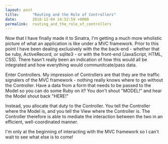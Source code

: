 ```yaml
---
layout: post
title:      "Routing and the Role of Controllers"
date:       2018-12-04 14:52:59 +0000
permalink:  routing_and_the_role_of_controllers
---
```



Now that I have finally made it to Sinatra, I'm getting a much more wholistic picture of what an application is like under a MVC framework. Prior to this point I have been dealing exclusively with the the back-end - whether that be ruby, ActiveRecord, or sqlite3 - or with the front-end (JavaScript, HTML, CSS). There hasn't really been an indication of how this would all be integrated and how everything would communitcate/pass data.

Enter Controllers. My impression of Controllers are that they are the traffic signalers of the MVC framework - nothing really knows where to go without the Controller. Have a data from a form that needs to be passed to the Model so you can do some Ruby on it? You don't shout "MODEL!" and hear the Model shout back "HERE!" 

Instead, you allocate that duty to the Controller. You tell the Controller where the Model is, and you tell the View where the Controller is. The Controller therefore is able to mediate the interaction between the two in an efficient, well-coordinated manner.

I'm only at the beginning of interacting with the MVC framework so I can't wait to see what else is to come!


